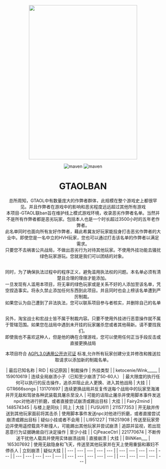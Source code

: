 <div align=center><img width="350" height="500" src="https://raw.githubusercontent.com/MrLGXC/GTA-StandAIO/main/Elaina.jpg"/>

![maven](https://img.shields.io/badge/MrLGXC-%E6%B5%81%E5%85%89%E6%98%9F%E8%BE%B0-brightgreen)
![maven](https://img.shields.io/badge/GTA-1.66-darkgreen)

<h1>GTAOLBAN</h1>
总所周知，GTAOL中有数量庞大的作弊者群体，此规模在整个游戏史上都很罕见。并且作弊者在游戏中的影响和恶劣程度远远超过其他所有游戏<br>
本项目-GTAOL联ban旨在维护线上模式游戏环境，收录恶劣作弊者名单。当然并不是所有作弊者都是恶劣玩家。包括本人也是一个时长超过3500小时的五年老作弊者。<br>
此名单同时也面向所有友好作弊者，藉此希冀友好玩家能投身打击恶劣作弊者的大业中。即使您是一名中立的HVH玩家，您也可以通过打击该名单的作弊者以满足需求。<br>
只要您不去祸害公共战局，不做出恶劣行为对待其他玩家。不使用外挂功能去骚扰绿色玩家游玩。您就是我们可以团结的对象。<br><br>

同时，为了确保执法过程中的程序正义，避免滥用执法权的问题。本名单必须有清楚且合理的理由才能添加。<br>
一旦发现有人滥用本项目，将无辜的绿色玩家或是关系不好的人添加至该名单，凭空捏造事实。将永久禁止添加任何东西到此项目。并且同时也会上榜该名单遭到严厉制裁。<br>
如果您认为自己遭到了非法执法，您可以联系项目参与者核实，并删除自己的名单<br><br>

另外，淘宝战士和宏战士皆不属于制裁内容。只要不使用外挂进行恶意操作就不属于管辖范围。如果您在战局中遇到未开挂的玩家屠杀您或者其他萌新。请不要找我们。<br>
即使我也不喜欢这种人，但是他的确在合理游戏，您可以使用任何正当手段反击或直接更换战局<br>

本项目符合 [AGPL3.0通用公开许可证](https://github.com/MrLGXC/GTAOLBAN/blob/main/LICENSE) 标准,允许所有玩家创建分支并修改和推送拉取请求以添加新的制裁名单。

| 最后已知名称 | RID | 标记原因 | 制裁操作 | 外挂类型 |
| ketocenie/Wink_____ | 159010619 | 连续全局崩溃小子（已知至少崩溃了50-60人） | 最大限度的执行任何可以执行的反击操作，追杀并阻止此人更换、进入其他战局 | 大挂 |
| GTR666songs | 131701697 | 连续更换战局并反复传送每个战局中的玩家至海滩并开无敌和驾驶各种武装载具屠杀至没人 | 可能的话阻止屠杀并使用脚本事件发送npc对他进行折磨，或者直接尝试崩溃或踢出目标 | 大挂 |
| Fairy2mind | 148574345 | 与楼上是同伙 | 同上 | 大挂 |
| FUSU611 | 211577353 | 开无敌并传送到其他玩家面前将其击杀 | 使用脚本事件发送npc对他进行折磨，或者直接尝试崩溃或踢出目标 | 疑似小挂或者不会用 |
| LI951227 | 118251908 | 传送至玩家旁边并使用遥控载具不断撞人，可能踢出其他玩家并尝试崩溃 | 追踪并监视，若出现恶意行为证据确凿自行决定操作 | 至少小挂 |
| CjPeaceCtrl | 221770674 | 不断传送干扰他人载具并使用实体崩溃战局 | 直接崩溃 | 大挂 |
| BliNKen___ | 165307692 | 使用无敌隐身和飞天，传送至其他玩家并在天上使用重狙和寡妇不停杀人 | 立刻崩溃 | 疑似大挂 |
| --- | --- | --- | --- | --- |
| --- | --- | --- | --- | --- |
| --- | --- | --- | --- | --- |
| --- | --- | --- | --- | --- |
| --- | --- | --- | --- | --- |


</div>

